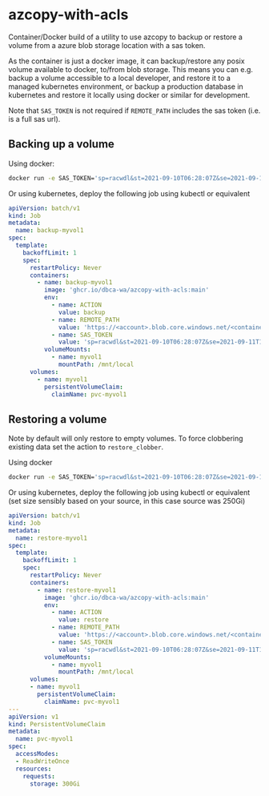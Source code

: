 # azcopy-with-acls
Container/Docker build of a utility to use azcopy to backup or restore a volume from a azure blob storage location with a sas token.

As the container is just a docker image, it can backup/restore any posix volume available to docker, to/from blob storage. This means you can e.g. backup a volume accessible to a local developer, and restore it to a managed kubernetes environment, or backup a production database in kubernetes and restore it locally using docker or similar for development.

Note that `SAS_TOKEN` is not required if `REMOTE_PATH` includes the sas token (i.e. is a full sas url).

## Backing up a volume
Using docker:
```bash
docker run -e SAS_TOKEN='sp=racwdl&st=2021-09-10T06:28:07Z&se=2021-09-11T14:28:07Z&spr=https&sv=2020-08-04&sr=c&sig=<secretsig>' -e REMOTE_PATH='https://<account>.blob.core.windows.net/<container>/2021-backups/myvol1' -e ACTION=backup -v myvol1:/mnt/local ghcr.io/dbca-wa/azcopy-with-acls:main
```
Or using kubernetes, deploy the following job using kubectl or equivalent
```yaml
apiVersion: batch/v1
kind: Job
metadata:
  name: backup-myvol1
spec:
  template:
    backoffLimit: 1
    spec:
      restartPolicy: Never
      containers:
        - name: backup-myvol1
          image: 'ghcr.io/dbca-wa/azcopy-with-acls:main'
          env:
            - name: ACTION
              value: backup
            - name: REMOTE_PATH
              value: 'https://<account>.blob.core.windows.net/<container>/2021-backups/myvol1'
            - name: SAS_TOKEN
              value: 'sp=racwdl&st=2021-09-10T06:28:07Z&se=2021-09-11T14:28:07Z&spr=https&sv=2020-08-04&sr=c&sig=<secretsig>'
          volumeMounts:
            - name: myvol1
              mountPath: /mnt/local
      volumes:
        - name: myvol1
          persistentVolumeClaim:
            claimName: pvc-myvol1
```

## Restoring a volume
Note by default will only restore to empty volumes. To force clobbering existing data set the action to `restore_clobber`.

Using docker
```bash
docker run -e SAS_TOKEN='sp=racwdl&st=2021-09-10T06:28:07Z&se=2021-09-11T14:28:07Z&spr=https&sv=2020-08-04&sr=c&sig=<secretsig>' -e REMOTE_PATH='https://<account>.blob.core.windows.net/<container>/2021-backups/myvol1' -e ACTION=restore -v myvol1:/mnt/local ghcr.io/dbca-wa/azcopy-with-acls:main
```
Or using kubernetes, deploy the following job using kubectl or equivalent (set size sensibly based on your source, in this case source was 250Gi)
```yaml
apiVersion: batch/v1
kind: Job
metadata:
  name: restore-myvol1
spec:
  template:
    backoffLimit: 1
    spec:
      restartPolicy: Never
      containers:
        - name: restore-myvol1
          image: 'ghcr.io/dbca-wa/azcopy-with-acls:main'
          env:
            - name: ACTION
              value: restore
            - name: REMOTE_PATH
              value: 'https://<account>.blob.core.windows.net/<container>/2021-backups/myvol1'
            - name: SAS_TOKEN
              value: 'sp=racwdl&st=2021-09-10T06:28:07Z&se=2021-09-11T14:28:07Z&spr=https&sv=2020-08-04&sr=c&sig=<secretsig>'
          volumeMounts:
            - name: myvol1
              mountPath: /mnt/local
      volumes:
      - name: myvol1
        persistentVolumeClaim:
          claimName: pvc-myvol1
---
apiVersion: v1
kind: PersistentVolumeClaim
metadata:
  name: pvc-myvol1
spec:
  accessModes:
  - ReadWriteOnce
  resources:
    requests:
      storage: 300Gi
```